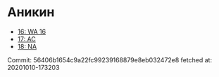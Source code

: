 # Аникин
- [16: WA 16](16.md)
- [17: AC](17.md)
- [18: NA](18.md)

Commit: 56406b1654c9a22fc99239168879e8eb032472e8
 fetched at: 20201010-173203
